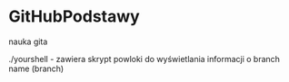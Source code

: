 # GitHubPodstawy
nauka gita

./yourshell - zawiera skrypt powloki do wyświetlania informacji o branch name (branch)
